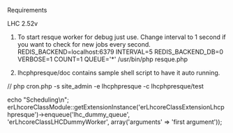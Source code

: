 Requirements

LHC 2.52v

1. To start resque worker for debug just use. Change interval to 1 second if you want to check for new jobs every second.
REDIS_BACKEND=localhost:6379 INTERVAL=5 REDIS_BACKEND_DB=0 VERBOSE=1 COUNT=1 QUEUE='*' /usr/bin/php resque.php

2. lhcphpresque/doc contains sample shell script to have it auto running.

// php cron.php -s site_admin -e lhcphpresque -c lhcphpresque/test

echo "Scheduling\n";
erLhcoreClassModule::getExtensionInstance('erLhcoreClassExtensionLhcphpresque')->enqueue('lhc_dummy_queue', 'erLhcoreClassLHCDummyWorker', array('arguments' => 'first argument'));
